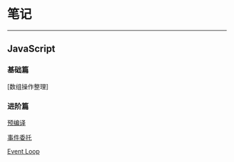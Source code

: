 # 笔记
---

## JavaScript

### 基础篇

[数组操作整理]

### 进阶篇

[预编译](Front-end/JavaScript/预编译.md)

[事件委托](Front-end/JavaScript/事件委托.md)

[Event Loop](Front-end/JavaScript/EventLoop.md)

